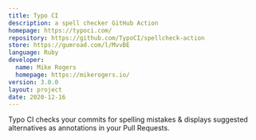 ```yaml
---
title: Typo CI
description: a spell checker GitHub Action
homepage: https://typoci.com/
repository: https://github.com/TypoCI/spellcheck-action
store: https://gumroad.com/l/MvvBE
language: Ruby
developer:
  name: Mike Rogers
  homepage: https://mikerogers.io/
version: 3.0.0
layout: project
date: 2020-12-16
---
```


Typo CI checks your commits for spelling mistakes & displays suggested alternatives as annotations in your Pull Requests.
